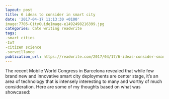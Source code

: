 ```yaml
---
layout: post
title: 6 ideas to consider in smart city
date: '2017-04-17 11:13:30 +0100'
image:7705-CityGuideImage-e1492498216399.jpg
categories: Cate writing readwrite
tags:
-smart cities
-IoT
-citizen science
-surveillance
publication_url: https://readwrite.com/2017/04/17/6-ideas-consider-smart-city-development-cl1/
---
```


The recent Mobile World Congress in Barcelona revealed that while few brand new and innovative smart city deployments are center stage, it’s an area of technology that is intensely interesting to many and worthy of much consideration. Here are some of my thoughts based on what was showcased:
